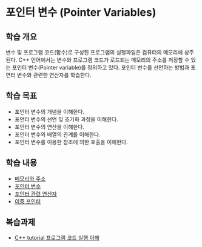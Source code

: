 # 포인터 변수 (Pointer Variables)

## 학습 개요

변수 및 프로그램 코드(함수)로 구성된 프로그램의 실행파일은 컴퓨터의 메모리에 상주된다. C++ 언어에서는 변수와 프로그램 코드가 로드되는 메모리의 주소를 저장할 수 있는 포인터 변수(Pointer variable)를 정의하고 있다. 포인터 변수를 선언하는 방법과 포연터 변수와 관련한 연산자를 학습한다.  

## 학습 목표
* 포인터 변수의 개념을 이해한다.
* 포언터 변수의 선언 및 초기화 과정을 이해한다. 
* 포인터 변수의 연산을 이해한다.
* 포인터 변수와 배열의 관계를 이해한다. 
* 포인터 변수를 이용한 참조에 의한 호출을 이해한다.

## 학습 내용

* [메모리와 주소](./Memory_Address.md)
* [포인터 변수](./PointerVariables.md)
* [포인터 관련 연산자](./PointerOperator.md)
* [이중 포인터](./DoublePointer.md)


## 복습과제 

* [C++ tutorial 프로그램 코드 실행 이해](https://www.cplusplus.com/doc/tutorial/pointers/)

